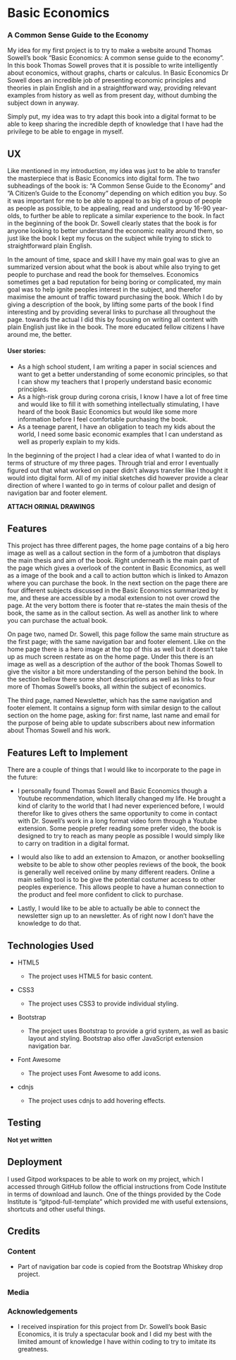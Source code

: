 # Basic Economics #
### A Common Sense Guide to the Economy ###
My idea for my first project is to try to make a website 
around Thomas Sowell’s book “Basic Economics: A common sense guide to the economy”.
 In this book Thomas Sowell proves that it is possible to write intelligently about
  economics, without graphs, charts or calculus. In Basic Economics Dr Sowell does
   an incredible job of presenting economic principles and theories in plain English
    and in a straightforward way, providing relevant examples from history as well
     as from present day, without dumbing the subject down in anyway.

Simply put, my idea was to try adapt this book into a digital format to be able to 
keep sharing the incredible depth of knowledge that I have had the privilege to be 
able to engage in myself. 

## UX ##
Like mentioned in my introduction, my idea was just to be 
able to transfer the masterpiece that is Basic Economics 
into digital form. The two subheadings of the book is:
“A Common Sense Guide to the Economy” and ”A Citizen’s
Guide to the Economy” depending on which edition you buy. 
So it was important for me to be able to appeal to as big 
of a group of people as people as possible, to be appealing,
 read and understood by 16-90 year-olds, to further be 
 able to replicate a similar experience to the book. 
 In fact in the beginning of the book Dr. Sowell clearly 
 states that the book is for anyone looking to better 
 understand the economic reality around them, so just like 
 the book I kept my focus on the subject while trying to 
 stick to straightforward plain English. 

In the amount of time, space and skill I have my main 
goal was to give an summarized version about what the 
book is about while also trying to get people to purchase
and read the book for themselves. Economics sometimes 
get a bad reputation for being boring or complicated, 
my main goal was to help ignite peoples interest in the
subject, and therefor maximise the amount of traffic 
toward purchasing the book. Which I do by giving a 
description of the book, by lifting some parts of the 
book I find interesting and by providing several links
to purchase all throughout the page.  towards the actual
I did this by focusing on writing all content with plain 
English just like in the book. The more educated fellow 
citizens I have around me, the better.

#### User stories: ####
* As a high school student, I am writing a paper in social sciences and want to get a better understanding of some economic principles, so that I can show my teachers that I properly understand basic economic principles.
* As a high-risk group during corona crisis, I know I have a lot of free time and would like to fill it with something intellectually stimulating, I have heard of the book Basic Economics but would like some more information before I feel comfortable purchasing the book. 
* As a teenage parent, I have an obligation to teach my kids about the world, I need some basic economic examples that I can understand as well as properly explain to my kids. 

In the beginning of the project I had a clear idea of what I 
wanted to do in terms of structure of my three pages. Through
trial and error I eventually figured out that what worked on 
paper didn’t always transfer like I thought it would into digital
form. All of my initial sketches did however provide a clear direction
of where I wanted to go in terms of colour pallet and design of 
navigation bar and footer element.

**ATTACH ORINIAL DRAWINGS**

## Features ##

This project has three different pages, the home page contains of
a big hero image as well as a callout section in the form of a 
jumbotron that displays the main thesis and aim of the book. 
Right underneath is the main part of the page which gives a 
overlook of the content in Basic Economics, as well as a image of
the book and a call to action button which is linked to Amazon 
where you can purchase the book. In the next section on the page
there are four different subjects discussed in the Basic Economics 
summarized by me, and these are accessible by a modal extension to 
not over crowd the page. At the very bottom there is footer that 
re-states the main thesis of the book, the same as in the callout section. 
As well as another link to where you can purchase the actual book. 

On page two, named Dr. Sowell, this page follow the same main structure
as the first page; with the same navigation bar and footer element. 
Like on the home page there is a hero image at the top of this as 
well but it doesn’t take up as much screen restate as on the home 
page. Under this there is an image as well as a description of the 
author of the book Thomas Sowell to give the visitor a bit more 
understanding of the person behind the book. In the section bellow
there some short descriptions as well as links to four more of Thomas
Sowell’s books, all within the subject of economics.    

The third page, named Newsletter, which has the same navigation 
and footer element. It contains a signup form with similar design
to the callout section on the home page, asking for: first name,
last name and email for the purpose of being able to update 
subscribers about new information about Thomas Sowell and his work.

## Features Left to Implement ##

There are a couple of things that I would like to incorporate to the page in the future:

* I personally found Thomas Sowell and Basic Economics though a 
Youtube recommendation, which literally changed my life. He brought 
a kind of clarity to the world that I had never experienced before, I would
therefor like to gives others the same opportunity to come in contact with Dr.
Sowell’s work in a long format video form through a Youtube extension. 
Some people prefer reading some prefer video, the book is designed to 
try to reach as many people as possible I would simply like to carry on 
tradition in a digital format.

* I would also like to add an extension to Amazon, or another bookselling 
website to be able to show other peoples reviews of the book, the book 
is generally well received online by many different readers. Online a main 
selling tool is to be give the potential costumer access to other peoples
experience. This allows people to have a human connection to the product
and feel more confident to click to purchase.

* Lastly, I would like to be able to actually be able to connect the 
newsletter sign up to an newsletter. As of right now I don’t have the knowledge
to do that.  

## Technologies Used ##

* HTML5
     * The project uses HTML5 for basic content.

* CSS3
     * The project uses CSS3 to provide individual styling.

* Bootstrap
     * The project uses Bootstrap to provide a grid system, as well as basic layout and styling. Bootstrap also offer JavaScript extension navigation bar.

* Font Awesome
     * The project uses Font Awesome to add icons.

* cdnjs
     * The project uses cdnjs to add hovering effects.


## Testing ##

**Not yet written**

## Deployment ##

I used Gitpod workspaces to be able to work on my project, 
which I accessed through GitHub follow the official instructions
from Code Institute in terms of download and launch. One of the things 
provided by the Code Institute is “gitpod-full-template” which provided
me with useful extensions, shortcuts and other useful things.

## Credits ##

### Content ###
* Part of navigation bar code is copied from the Bootstrap Whiskey drop project. 

### Media ####

### Acknowledgements ###

* I received inspiration for this project from Dr. Sowell’s book Basic Economics, it is truly a spectacular book and I did my best with the limited amount of knowledge I have within coding to try to imitate its greatness. 
